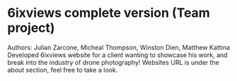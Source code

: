 # 6ixviews complete version (Team project)
Authors: Julian Zarcone, Micheal Thompson, Winston Dien, Matthew Kattina
Developed 6ixviews website for a client wanting to showcase his work, and break into the industry of drone photography!
Websites URL is under the about section, feel free to take a look.
